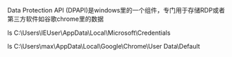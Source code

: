 Data Protection API (DPAPI)是windows里的一个组件，专门用于存储RDP或者第三方软件如谷歌chrome里的数据

ls  C:\Users\IEUser\AppData\Local\Microsoft\Credentials


ls C:\Users\max\AppData\Local\Google\Chrome\User Data\Default